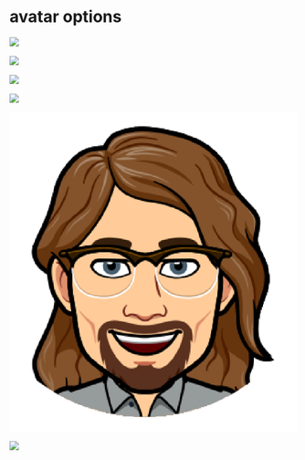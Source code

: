 # avatar options

![](bishop-avatar-small.jpg)

![](dayne-avatar-bw_posterized-sm.png)

![](dayne-avatar-bw_posterized.png)

![](dayne-avatar-simple.png)

![](bitmoji-avatar.png)

![](https://media.githubusercontent.com/media/dayne/dayne.github.com/master/avatar/dayne-spotlight.jpg)

